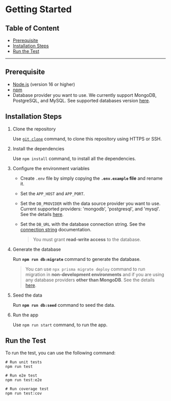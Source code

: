 <h1>Getting Started</h1>

<h2>Table of Content</h2>

- [Prerequisite](#prerequisite)
- [Installation Steps](#installation-steps)
- [Run the Test](#run-the-test)

---

## Prerequisite

- [Node.js](https://nodejs.org/en) (version 16 or higher)
- [npm](https://www.npmjs.com)
- Database provider you want to use. We currently support MongoDB, PostgreSQL, and MySQL. See supported databases version [here](https://www.prisma.io/docs/reference/database-reference/supported-databases).

## Installation Steps

1. Clone the repository

    Use [`git clone`](https://www.git-scm.com/docs/git-clone) command, to clone this repository using HTTPS or SSH.

1. Install the dependencies

    Use `npm install` command, to install all the dependencies.

1. Configure the environment variables

    - Create `.env` file by simply copying the **`.env.example` file** and rename it.
    - Set the `APP_HOST` and `APP_PORT`.
    - Set the `DB_PROVIDER` with the data source provider you want to use. Current supported providers: 'mongodb', 'postgresql', and 'mysql'. See the details [here](https://www.prisma.io/docs/reference/api-reference/prisma-schema-reference#fields).
    - Set the `DB_URL` with the database connection string. See the [connection string](https://pris.ly/d/connection-strings) documentation.

      > You must grant **read-write access** to the database.

1. Generate the database

    Run **`npm run db:migrate`** command to generate the database.

    > You can use `npx prisma migrate deploy` command to run migration in **non-development environments** and if you are using any database providers **other than MongoDB**.
    > See the details [here](https://www.prisma.io/docs/reference/api-reference/command-reference#migrate-deploy).

1. Seed the data

    Run **`npm run db:seed`** command to seed the data.

1. Run the app

    Use `npm run start` command, to run the app.

## Run the Test

To run the test, you can use the following command:

```shell
# Run unit tests
npm run test

# Run e2e test
npm run test:e2e

# Run coverage test
npm run test:cov
```
